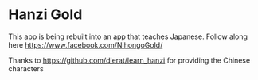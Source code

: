 # Hanzi Gold

This app is being rebuilt into an app that teaches Japanese. Follow along here https://www.facebook.com/NihongoGold/

Thanks to https://github.com/dierat/learn_hanzi for providing the Chinese characters
